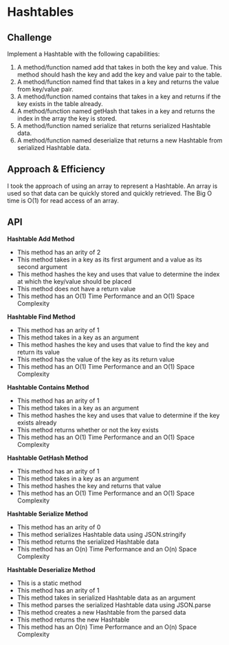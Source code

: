 # Hashtables

## Challenge
Implement a Hashtable with the following capabilities:
1. A method/function named add that takes in both the key and value. This method should hash the key and add the key and value pair to the table.
2. A method/function named find that takes in a key and returns the value from key/value pair.
3. A method/function named contains that takes in a key and returns if the key exists in the table already.
4. A method/function named getHash that takes in a key and returns the index in the array the key is stored.
5. A method/function named serialize that returns serialized Hashtable data.
6. A method/function named deserialize that returns a new Hashtable from serialized Hashtable data.

## Approach & Efficiency
I took the approach of using an array to represent a Hashtable. An array is used so that data can be quickly stored and quickly retrieved. The Big O time is O(1) for read access of an array.

## API
**Hashtable Add Method**
- This method has an arity of 2
- This method takes in a key as its first argument and a value as its second argument
- This method hashes the key and uses that value to determine the index at which the key/value should be placed
- This method does not have a return value
- This method has an O(1) Time Performance and an O(1) Space Complexity

**Hashtable Find Method**
- This method has an arity of 1
- This method takes in a key as an argument
- This method hashes the key and uses that value to find the key and return its value
- This method has the value of the key as its return value
- This method has an O(1) Time Performance and an O(1) Space Complexity

**Hashtable Contains Method**
- This method has an arity of 1
- This method takes in a key as an argument
- This method hashes the key and uses that value to determine if the key exists already
- This method returns whether or not the key exists
- This method has an O(1) Time Performance and an O(1) Space Complexity

**Hashtable GetHash Method**
- This method has an arity of 1
- This method takes in a key as an argument
- This method hashes the key and returns that value
- This method has an O(1) Time Performance and an O(1) Space Complexity

**Hashtable Serialize Method**
- This method has an arity of 0
- This method serializes Hashtable data using JSON.stringify
- This method returns the serialized Hashtable data
- This method has an O(n) Time Performance and an O(n) Space Complexity

**Hashtable Deserialize Method**
- This is a static method
- This method has an arity of 1
- This method takes in serialized Hashtable data as an argument
- This method parses the serialized Hashtable data using JSON.parse
- This method creates a new Hashtable from the parsed data
- This method returns the new Hashtable
- This method has an O(n) Time Performance and an O(n) Space Complexity
